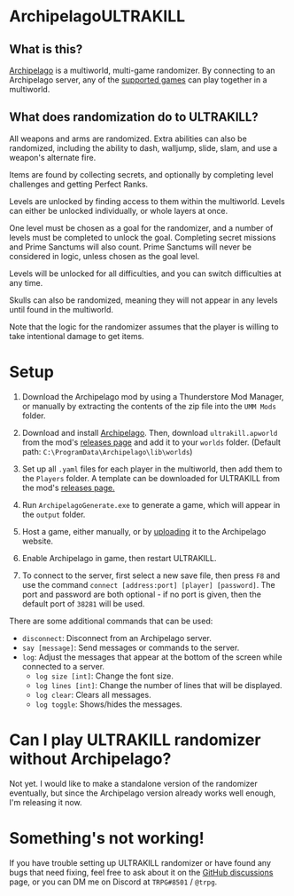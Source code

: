 # ArchipelagoULTRAKILL

## What is this?

[Archipelago](https://archipelago.gg) is a multiworld, multi-game randomizer. By connecting to an Archipelago server, any of the [supported games](https://archipelago.gg/games) can play together in a multiworld.

## What does randomization do to ULTRAKILL?

All weapons and arms are randomized. Extra abilities can also be randomized, including the ability to dash, walljump, slide, slam, and use a weapon's alternate fire.

Items are found by collecting secrets, and optionally by completing level challenges and getting Perfect Ranks.

Levels are unlocked by finding access to them within the multiworld. Levels can either be unlocked individually, or whole layers at once.

One level must be chosen as a goal for the randomizer, and a number of levels must be completed to unlock the goal. Completing secret missions and Prime Sanctums will also count. Prime Sanctums will never be considered in logic, unless chosen as the goal level.

Levels will be unlocked for all difficulties, and you can switch difficulties at any time.

Skulls can also be randomized, meaning they will not appear in any levels until found in the multiworld.

Note that the logic for the randomizer assumes that the player is willing to take intentional damage to get items.

# Setup

1. Download the Archipelago mod by using a Thunderstore Mod Manager, or manually by extracting the contents of the zip file into the `UMM Mods` folder.

2. Download and install [Archipelago](https://github.com/ArchipelagoMW/Archipelago/releases). Then, download `ultrakill.apworld` from the mod's [releases page](https://github.com/TRPG0/ArchipelagoULTRAKILL/releases) and add it to your `worlds` folder. (Default path: `C:\ProgramData\Archipelago\lib\worlds`)

3. Set up all `.yaml` files for each player in the multiworld, then add them to the `Players` folder. A template can be downloaded for ULTRAKILL from the mod's [releases page.](https://github.com/TRPG0/ArchipelagoULTRAKILL/releases)

4. Run `ArchipelagoGenerate.exe` to generate a game, which will appear in the `output` folder.

5. Host a game, either manually, or by [uploading](https://archipelago.gg/uploads) it to the Archipelago website.

6. Enable Archipelago in game, then restart ULTRAKILL.

7. To connect to the server, first select a new save file, then press `F8` and use the command `connect [address:port] [player] [password]`. The port and password are both optional - if no port is given, then the default port of `38281` will be used.

There are some additional commands that can be used:

- `disconnect`: Disconnect from an Archipelago server.
- `say [message]`: Send messages or commands to the server.
- `log`: Adjust the messages that appear at the bottom of the screen while connected to a server.
    - `log size [int]`: Change the font size.
    - `log lines [int]`: Change the number of lines that will be displayed.
    - `log clear`: Clears all messages.
    - `log toggle`: Shows/hides the messages.

# Can I play ULTRAKILL randomizer without Archipelago?

Not yet. I would like to make a standalone version of the randomizer eventually, but since the Archipelago version already works well enough, I'm releasing it now.

# Something's not working!

If you have trouble setting up ULTRAKILL randomizer or have found any bugs that need fixing, feel free to ask about it on the [GitHub discussions](https://github.com/TRPG0/ArchipelagoULTRAKILL/discussions) page, or you can DM me on Discord at `TRPG#8501` / `@trpg`.